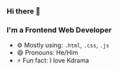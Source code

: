 ### Hi there 👋

### I'm a Frontend Web Developer

- ⚙️ Mostly using: <code>.html</code>, <code>.css</code>, <code>.js</code>
- 😄 Pronouns: He/Him
- ⚡ Fun fact: I love Kdrama

<!--
**nurularifin83/nurularifin83** is a ✨ _special_ ✨ repository because its `README.md` (this file) appears on your GitHub profile.
